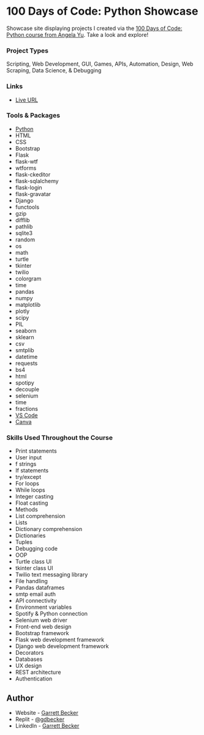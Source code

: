 # 100 Days of Code: Python Showcase

Showcase site displaying projects I created via the [100 Days of Code: Python course from Angela Yu](https://www.udemy.com/course/100-days-of-code/). Take a look and explore!

### Project Types

Scripting, Web Development, GUI, Games, APIs, Automation, Design, Web Scraping, Data Science, & Debugging

### Links

- [Live URL](insert)

### Tools & Packages

- [Python](https://www.python.org)
- HTML
- CSS
- Bootstrap
- Flask
- flask-wtf
- wtforms
- flask-ckeditor
- flask-sqlalchemy
- flask-login
- flask-gravatar
- Django
- functools
- gzip
- difflib
- pathlib
- sqlite3
- random
- os
- math
- turtle
- tkinter
- twilio
- colorgram
- time
- pandas
- numpy
- matplotlib
- plotly
- scipy
- PIL
- seaborn
- sklearn
- csv
- smtplib
- datetime
- requests
- bs4
- html
- spotipy
- decouple
- selenium
- time
- fractions
- [VS Code](https://code.visualstudio.com)
- [Canva](https://www.canva.com)

### Skills Used Throughout the Course

- Print statements
- User input
- f strings
- If statements
- try/except
- For loops
- While loops
- Integer casting
- Float casting
- Methods
- List comprehension
- Lists
- Dictionary comprehension
- Dictionaries
- Tuples
- Debugging code
- OOP
- Turtle class UI
- tkinter class UI
- Twilio text messaging library
- File handling
- Pandas dataframes
- smtp email auth
- API connectivity
- Environment variables
- Spotify & Python connection
- Selenium web driver
- Front-end web design
- Bootstrap framework
- Flask web development framework
- Django web development framework
- Decorators
- Databases
- UX design
- REST architecture
- Authentication

## Author

- Website - [Garrett Becker]()
- Replit - [@gdbecker](https://replit.com/@gdbecker)
- LinkedIn - [Garrett Becker](https://www.linkedin.com/in/garrett-becker-923b4a106/)